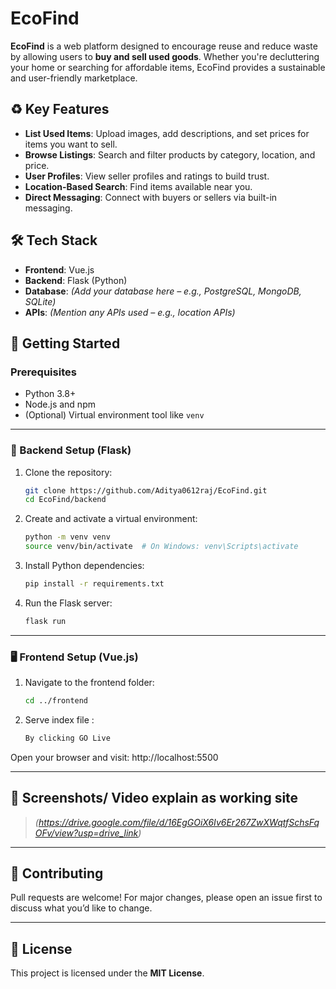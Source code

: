 # EcoFind

**EcoFind** is a web platform designed to encourage reuse and reduce waste by allowing users to **buy and sell used goods**. Whether you're decluttering your home or searching for affordable items, EcoFind provides a sustainable and user-friendly marketplace.

## ♻️ Key Features

- **List Used Items**: Upload images, add descriptions, and set prices for items you want to sell.
- **Browse Listings**: Search and filter products by category, location, and price.
- **User Profiles**: View seller profiles and ratings to build trust.
- **Location-Based Search**: Find items available near you.
- **Direct Messaging**: Connect with buyers or sellers via built-in messaging.

## 🛠️ Tech Stack

- **Frontend**: Vue.js  
- **Backend**: Flask (Python)  
- **Database**: *(Add your database here – e.g., PostgreSQL, MongoDB, SQLite)*  
- **APIs**: *(Mention any APIs used – e.g., location APIs)*

## 🚀 Getting Started

### Prerequisites

- Python 3.8+
- Node.js and npm
- (Optional) Virtual environment tool like `venv`

---

### 🔧 Backend Setup (Flask)

1. Clone the repository:

    ```bash
    git clone https://github.com/Aditya0612raj/EcoFind.git
    cd EcoFind/backend
    ```

2. Create and activate a virtual environment:

    ```bash
    python -m venv venv
    source venv/bin/activate  # On Windows: venv\Scripts\activate
    ```

3. Install Python dependencies:

    ```bash
    pip install -r requirements.txt
    ```

4. Run the Flask server:

    ```bash
    flask run
    ```

---

### 🖥️ Frontend Setup (Vue.js)

1. Navigate to the frontend folder:

    ```bash
    cd ../frontend
    ```

2. Serve index file :

    ```bash
    By clicking GO Live
    ```


Open your browser and visit:  http://localhost:5500

---

## 📸 Screenshots/ Video explain as working site 

> *(https://drive.google.com/file/d/16EgGOiX6Iv6Er267ZwXWqtfSchsFqOFv/view?usp=drive_link)*

---

## 🤝 Contributing

Pull requests are welcome! For major changes, please open an issue first to discuss what you’d like to change.

---

## 📄 License

This project is licensed under the **MIT License**.
